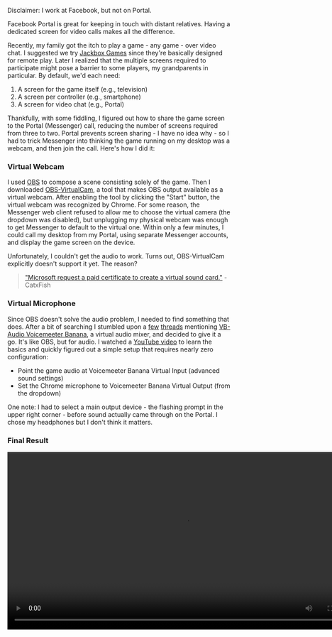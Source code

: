 ---
---
Disclaimer: I work at Facebook, but not on Portal.

Facebook Portal is great for keeping in touch with distant relatives.
Having a dedicated screen for video calls makes all the difference.

Recently, my family got the itch to play a game - any game - over video chat. I
suggested we try [Jackbox Games](https://www.jackboxgames.com/) since they're
basically designed for remote play. Later I realized that the multiple
screens required to participate might pose a barrier to some players, my
grandparents in particular. By default, we'd each need:

1. A screen for the game itself (e.g., television)
1. A screen per controller (e.g., smartphone)
1. A screen for video chat (e.g., Portal)

Thankfully, with some fiddling, I figured out how to share the game screen to
the Portal (Messenger) call, reducing the number of screens required from three
to two. Portal prevents screen sharing - I have no idea why - so I had
to trick Messenger into thinking the game running on my desktop was a webcam,
and then join the call. Here's how I did it:

### Virtual Webcam

I used [OBS](https://obsproject.com/) to compose a scene
consisting solely of the game. Then I downloaded
[OBS-VirtualCam](https://github.com/CatxFish/obs-virtual-cam), a tool that makes
OBS output available as a virtual webcam. After enabling the tool by clicking
the "Start" button, the virtual webcam was recognized by Chrome. For some
reason, the Messenger web client refused to allow me to choose the virtual
camera (the dropdown was disabled), but unplugging my physical webcam was enough
to get Messenger to default to the virtual one. Within only a few minutes, I
could call my desktop from my Portal, using separate Messenger accounts, and
display the game screen on the device.

Unfortunately, I couldn't get the audio
to work. Turns out, OBS-VirtualCam explicitly doesn't support it yet. The
reason?
> ["Microsoft request a paid
certificate to create a virtual sound
card."](https://github.com/CatxFish/obs-virtual-cam/issues/38) -CatxFish

### Virtual Microphone

Since OBS doesn't solve the audio problem, I needed to find something that
does. After a bit of searching I stumbled upon a
[few](https://obsproject.com/forum/threads/obs-as-an-audio-input-virtualcam-but-for-audio.116802/)
[threads](https://obsproject.com/forum/threads/desktop-audio-from-virtual-cam.83763/)
mentioning [VB-Audio Voicemeeter Banana](https://www.vb-audio.com/Voicemeeter/banana.htm),
a virtual audio mixer, and decided to give it a go. It's like OBS, but for
audio. I watched a [YouTube video](https://www.youtube.com/watch?v=8c1LPeyVjdE)
to learn the basics and quickly figured out a simple setup that requires nearly
zero configuration:
- Point the game audio at Voicemeeter Banana Virtual Input (advanced
  sound settings)
- Set the Chrome microphone to Voicemeeter Banana Virtual Output (from the
  dropdown)

One note: I had to select a main output device - the flashing prompt in the
upper right corner - before sound actually came through on the Portal. I
chose my headphones but I don't think it matters.

### Final Result

<center>
  <video width="800" src="/assets/images/jackbox.mov" controls loop />
</center>
